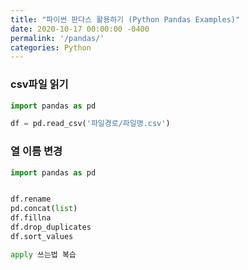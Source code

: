 ```yaml
---
title: "파이썬 판다스 활용하기 (Python Pandas Examples)"
date: 2020-10-17 00:00:00 -0400
permalink: '/pandas/'
categories: Python
---
```


### csv파일 읽기

```python
import pandas as pd

df = pd.read_csv('파일경로/파일명.csv')
```

### 열 이름 변경

```python
import pandas as pd


df.rename
pd.concat(list)
df.fillna
df.drop_duplicates
df.sort_values

apply 쓰는법 복습
```
